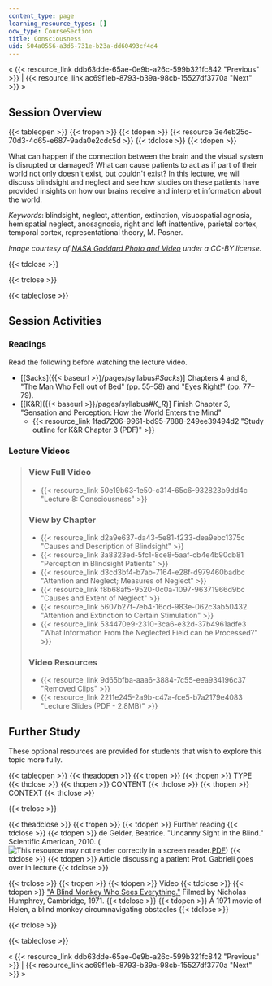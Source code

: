 ```yaml
---
content_type: page
learning_resource_types: []
ocw_type: CourseSection
title: Consciousness
uid: 504a0556-a3d6-731e-b23a-dd60493cf4d4
---
```


« {{< resource_link ddb63dde-65ae-0e9b-a26c-599b321fc842 "Previous" >}} | {{< resource_link ac69f1eb-8793-b39a-98cb-15527df3770a "Next" >}} »

Session Overview
----------------

{{< tableopen >}}
{{< tropen >}}
{{< tdopen >}}
{{< resource 3e4eb25c-70d3-4d65-e687-9ada0e2cdc5d >}}
{{< tdclose >}}
{{< tdopen >}}


What can happen if the connection between the brain and the visual system is disrupted or damaged? What can cause patients to act as if part of their world not only doesn't exist, but couldn't exist? In this lecture, we will discuss blindsight and neglect and see how studies on these patients have provided insights on how our brains receive and interpret information about the world.

_Keywords_: blindsight, neglect, attention, extinction, visuospatial agnosia, hemispatial neglect, anosagnosia, right and left inattentive, parietal cortex, temporal cortex, representational theory, M. Posner.

_Image courtesy of [NASA Goddard Photo and Video](http://www.flickr.com/photos/24662369@N07/6760135001) under a CC-BY license._


{{< tdclose >}}

{{< trclose >}}

{{< tableclose >}}

Session Activities
------------------

### Readings

Read the following before watching the lecture video.

*   \[[Sacks]({{< baseurl >}}/pages/syllabus#_Sacks_)\] Chapters 4 and 8, "The Man Who Fell out of Bed" (pp. 55–58) and "Eyes Right!" (pp. 77–79).
*   \[[K&R]({{< baseurl >}}/pages/syllabus#_K_R_)\] Finish Chapter 3, "Sensation and Perception: How the World Enters the Mind"
    *   {{< resource_link 1fad7206-9961-bd95-7888-249ee39494d2 "Study outline for K&R Chapter 3 (PDF)" >}} 

### Lecture Videos

> ### View Full Video
> 
> *   {{< resource_link 50e19b63-1e50-c314-65c6-932823b9dd4c "Lecture 8: Consciousness" >}}
> 
> ### View by Chapter
> 
> *   {{< resource_link d2a9e637-da43-5e81-f233-dea9ebc1375c "Causes and Description of Blindsight" >}}
> *   {{< resource_link 3a8323ed-5fc1-8ce8-5aaf-cb4e4b90db81 "Perception in Blindsight Patients" >}}
> *   {{< resource_link d3cd3bf4-b7ab-7164-e28f-d979460badbc "Attention and Neglect; Measures of Neglect" >}}
> *   {{< resource_link f8b68af5-9520-0c0a-1097-96371966d9bc "Causes and Extent of Neglect" >}}
> *   {{< resource_link 5607b27f-7eb4-16cd-983e-062c3ab50432 "Attention and Extinction to Certain Stimulation" >}}
> *   {{< resource_link 534470e9-2310-3ca6-e32d-37b4961adfe3 "What Information From the Neglected Field can be Processed?" >}}
> 
> ### Video Resources
> 
> *   {{< resource_link 9d65bfba-aaa6-3884-7c55-eea934196c37 "Removed Clips" >}}
> *   {{< resource_link 2211e245-2a9b-c47a-fce5-b7a2179e4083 "Lecture Slides (PDF - 2.8MB)" >}}

Further Study
-------------

These optional resources are provided for students that wish to explore this topic more fully.

{{< tableopen >}}
{{< theadopen >}}
{{< tropen >}}
{{< thopen >}}
TYPE
{{< thclose >}}
{{< thopen >}}
CONTENT
{{< thclose >}}
{{< thopen >}}
CONTEXT
{{< thclose >}}

{{< trclose >}}

{{< theadclose >}}
{{< tropen >}}
{{< tdopen >}}
Further reading
{{< tdclose >}}
{{< tdopen >}}
de Gelder, Beatrice. "Uncanny Sight in the Blind." Scientific American, 2010. (![This resource may not render correctly in a screen reader.](/images/inacessible.gif)[PDF](http://beatricedegelder.com/documents/Uncannysightintheblind.pdf))
{{< tdclose >}}
{{< tdopen >}}
Article discussing a patient Prof. Gabrieli goes over in lecture
{{< tdclose >}}

{{< trclose >}}
{{< tropen >}}
{{< tdopen >}}
Video
{{< tdclose >}}
{{< tdopen >}}
["A Blind Monkey Who Sees Everything."](http://www.youtube.com/all_comments?v=rDIsxwQHwt8) Filmed by Nicholas Humphrey, Cambridge, 1971.
{{< tdclose >}}
{{< tdopen >}}
A 1971 movie of Helen, a blind monkey circumnavigating obstacles
{{< tdclose >}}

{{< trclose >}}

{{< tableclose >}}

« {{< resource_link ddb63dde-65ae-0e9b-a26c-599b321fc842 "Previous" >}} | {{< resource_link ac69f1eb-8793-b39a-98cb-15527df3770a "Next" >}} »